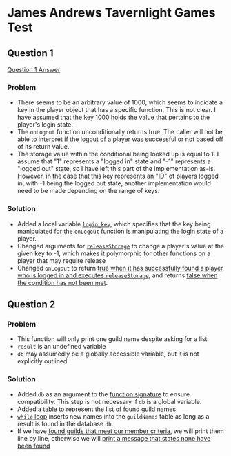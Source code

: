 # James Andrews Tavernlight Games Test

## Question 1
[Question 1 Answer](Question1.lua)
### Problem
- There seems to be an arbitrary value of 1000, which seems to indicate a key in the player object that has a specific function. This is not clear. I have assumed that the key 1000 holds the value that pertains to the player's login state.
- The `onLogout` function unconditionally returns true. The caller will not be able to interpret if the logout of a player was successful or not based off of its return value.
- The storage value within the conditional being looked up is equal to 1. I assume that "1" represents a "logged in" state and "-1" represents a "logged out" state, so I have left this part of the implementation as-is. However, in the case that this key represents an "ID" of players logged in, with -1 being the logged out state, another implementation would need to be made depending on the range of keys.

### Solution
- Added a local variable [`login_key`](Question1.lua?plain=1#L4), which specifies that the key being manipulated for the `onLogout` function is manipulating the login state of a player.
- Changed arguments for [`releaseStorage`](Question1.lua?plain=1#L7) to change a player's value at the given key to -1, which makes it polymorphic for other functions on a player that may require release
- Changed `onLogout` to return [true when it has successfully found a player who is logged in and executes `releaseStorage`](Question1.lua?plain=1#L14), and returns [false when the condition has not been met](Question1.lua?plain=1#L16).

## Question 2

### Problem
- This function will only print one guild name despite asking for a list
- `result` is an undefined variable
- `db` may assumedly be a globally accessible variable, but it is not explicitly outlined

### Solution
- Added `db` as an argument to the [function signature](Question2.lua?plain=1#L3) to ensure compatibility. This step is not necessary if `db` is a global variable.
- Added a [table](Question2.lua?plain=1#L7) to represent the list of found guild names
- [`while` loop](Question2.lua?plain=1#L9) inserts new names into the `guildNames` table as long as a result is found in the database `db`.
- If we have [found guilds that meet our member criteria](Question2.lua?plain=1#L16), we will print them line by line, otherwise  we will [print a message that states none have been found](Question2.lua?plain=1#L20)
